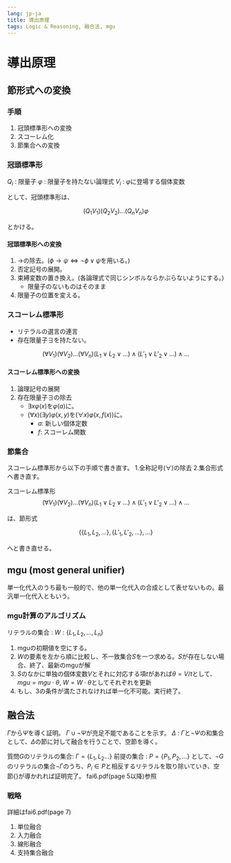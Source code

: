 ```yaml
---
lang: jp-ja
title: 導出原理
tags: Logic & Reasoning, 融合法, mgu
---
```


導出原理
===

## 節形式への変換

### 手順

1. 冠頭標準形への変換
2. スコーレム化
3. 節集合への変換

### 冠頭標準形

$Q_i$ : 限量子
$\varphi$ : 限量子を持たない論理式
$V_i$ : $\varphi$に登場する個体変数

として、冠頭標準形は、

$$
(Q_1V_1)(Q_2V_2)...(Q_nV_n)\varphi
$$

とかける。

#### 冠頭標準形への変換

1. $\to$の除去。($\phi\to\psi\Leftrightarrow\lnot\phi\lor\psi$を用いる。)
2. 否定記号の展開。
3. 束縛変数の置き換え。(各論理式で同じシンボルならかぶらないようにする。)
    * 限量子のないものはそのまま 
4. 限量子の位置を変える。

### スコーレム標準形

* リテラルの選言の連言
* 存在限量子$\exists$を持たない。

$$
(\forall V_1)(\forall V_2)...(\forall V_n)(L_1\lor L_2\lor...)\land(L'_1\lor L'_2\lor ...)\land...    
$$

#### スコーレム標準形への変換

1. 論理記号の展開
2. 存在限量子$\exists$の除去
    * $\exists x\varphi(x)$を$\varphi(a)$に。
    * $(\forall x)(\exists y)\varphi(x,y)$を$(\forall x)\varphi(x,f(x))$に。
        * $a$: 新しい個体定数
        * $f$: スコーレム関数

### 節集合

スコーレム標準形から以下の手順で書き直す。
1.全称記号($\forall$)の除去
2.集合形式へ書き直す。

スコーレム標準形
$$
(\forall V_1)(\forall V_2)...(\forall V_n)(L_1\lor L_2\lor...)\land(L'_1\lor L'_2\lor ...)\land...    
$$

は、節形式

$$
\{\{L_1,L_2,...\},\{L'_1,L'_2,...\},...\}
$$

へと書き直せる。

## mgu (most general unifier)

単一化代入のうち最も一般的で、他の単一化代入の合成として表せないもの。最汎単一化代入ともいう。

### mgu計算のアルゴリズム

リテラルの集合 : $W:\{L_1,L_2,...,L_n\}$

1. mguの初期値を空にする。
2. $W$の要素を左から順に比較し、不一致集合$S$を一つ求める。$S$が存在しない場合、終了、最新のmguが解
3. $S$のなかに単独の個体変数$V$とそれに対応する項$t$があれば$\theta =V/t$として、$mgu=mgu\cdot \theta,\ W=W\cdot \theta$としてそれぞれを更新
4. もし、3の条件が満たされなければ単一化不可能。実行終了。

## 融合法

$\Gamma$から$\Psi$を導く証明。
$\Gamma\cup\lnot\Psi$が充足不能であることを示す。
$\Delta$ : $\Gamma$と$\lnot\Psi$の和集合として、$\Delta$の節に対して融合を行うことで、空節を導く。

質問$G$のリテラルの集合: $\Gamma=\{L_1,L_2...\}$
前提の集合 : $P=\{P_1,P_2,...\}$
として、$\lnot G$のリテラルの集合$\lnot\Gamma$のうち、$P_i\in P$と相反するリテラルを取り除いていき、空節$\{\}$が導かれれば証明完了。
fai6.pdf(page 5以降)参照

### 戦略

詳細はfai6.pdf(page 7)

1. 単位融合
2. 入力融合
3. 線形融合
4. 支持集合融合 